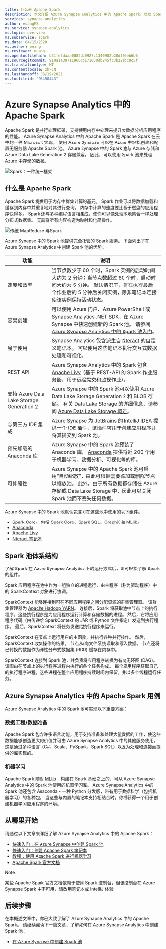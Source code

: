 ```yaml
---
title: 什么是 Apache Spark
description: 本文介绍 Azure Synapse Analytics 中的 Apache Spark，以及 Spark 的不同使用方案。
services: synapse-analytics
author: euangMS
ms.service: synapse-analytics
ms.topic: overview
ms.subservice: spark
ms.date: 04/15/2020
ms.author: euang
ms.reviewer: euang
ms.openlocfilehash: b31fe5daaa0882dc0927c1340902b20df56eb6b6
ms.sourcegitcommit: 910a1a38711966cb171050db245fc3b22abc8c5f
ms.translationtype: HT
ms.contentlocale: zh-CN
ms.lasthandoff: 03/19/2021
ms.locfileid: "96450443"
---
```

# <a name="apache-spark-in-azure-synapse-analytics"></a>Azure Synapse Analytics 中的 Apache Spark

Apache Spark 是并行处理框架，支持使用内存中处理来提升大数据分析应用程序的性能。 Azure Synapse Analytics 中的 Apache Spark 是 Apache Spark 在云中的一种 Microsoft 实现。 使用 Azure Synapse 可以在 Azure 中轻松创建和配置无服务器 Apache Spark 池。 Azure Synapse 中的 Spark 池与 Azure 存储和 Azure Data Lake Generation 2 存储兼容。 因此，可以使用 Spark 池来处理 Azure 中存储的数据。

![Spark：一种统一框架](./media/apache-spark-overview/spark-overview.png)

## <a name="what-is-apache-spark"></a>什么是 Apache Spark

Apache Spark 提供用于内存中群集计算的基元。 Spark 作业可以将数据加载和缓存到内存中并重复地对其进行查询。 内存中计算的速度要比基于磁盘的应用程序快得多。 Spark 还与多种编程语言相集成，使你可以像处理本地集合一样处理分布式数据集。 无需将所有内容构造为映射和化简操作。

![传统 MapReduce 与Spark](./media/apache-spark-overview/map-reduce-vs-spark.png)

Azure Synapse 中的 Spark 池提供完全托管的 Spark 服务。 下面列出了在 Azure Synapse Analytics 中创建 Spark 池的优势。

| 功能 | 说明 |
| --- | --- |
| 速度和效率 |当节点数少于 60 个时，Spark 实例的启动时间大约为 2 分钟；当节点数超过 60 个时，启动时间大约为 5 分钟。 默认情况下，将在执行最后一个作业后的 5 分钟后关闭实例，除非笔记本连接使该实例保持活动状态。 |
| 容易创建 |可以使用 Azure 门户、Azure PowerShell 或 Synapse Analytics .NET SDK，在 Azure Synapse 中快速创建新的 Spark 池。 请参阅 [Azure Synapse Analytics 中的 Spark 池入门](../quickstart-create-apache-spark-pool-studio.md)。 |
| 易于使用 |Synapse Analytics 包含派生自 [Nteract](https://nteract.io/) 的自定义笔记本。 可以使用这些笔记本执行交互式数据处理和可视化。|
| REST API |Azure Synapse Analytics 中的 Spark 包含 [Apache Livy](https://github.com/cloudera/hue/tree/master/apps/spark/java#welcome-to-livy-the-rest-spark-server)（基于 REST-API 的 Spark 作业服务器，用于远程提交和监视作业）。 |
| 支持 Azure Data Lake Storage Generation 2| Azure Synapse 中的 Spark 池可以使用 Azure Data Lake Storage Generation 2 和 BLOB 存储。 有关 Data Lake Storage 的详细信息，请参阅 [Azure Data Lake Storage 概述](../../data-lake-store/data-lake-store-overview.md)。 |
| 与第三方 IDE 集成 | Azure Synapse 为 [JetBrains 的 IntelliJ IDEA](https://www.jetbrains.com/idea/) 提供一个 IDE 插件，该插件可用于创建应用程序并将其提交到 Spark 池。 |
| 预先加载的 Anaconda 库 |Azure Synapse 中的 Spark 池预装了 Anaconda 库。 [Anaconda](https://docs.continuum.io/anaconda/) 提供将近 200 个用于机器学习、数据分析、可视化等的库。 |
| 可伸缩性 | Azure Synapse 中的 Apache Spark 池可启用“自动缩放”，由此可根据需要添加或删除节点以缩放池。 此外，由于所有数据都存储在 Azure 存储或 Data Lake Storage 中，因此可以关闭 Spark 池而不丢失任何数据。 |

Azure Synapse 中的 Spark 池默认包含可在这些池中使用的以下组件。

- [Spark Core](https://spark.apache.org/docs/2.4.5/)。 包括 Spark Core、Spark SQL、GraphX 和 MLlib。
- [Anaconda](https://docs.continuum.io/anaconda/)
- [Apache Livy](https://github.com/cloudera/hue/tree/master/apps/spark/java#welcome-to-livy-the-rest-spark-server)
- [Nteract 笔记本](https://nteract.io/)

## <a name="spark-pool-architecture"></a>Spark 池体系结构

了解 Spark 在 Azure Synapse Analytics 上的运行方式后，即可轻松了解 Spark 的组件。

Spark 应用程序在池中作为一组独立的进程运行，由主程序（称为驱动程序）中的 SparkContext 对象进行协调。

SparkContext 能够连接到可在不同应用程序之间分配资源的群集管理器。 该群集管理器为 [Apache Hadoop YARN](https://hadoop.apache.org/docs/current/hadoop-yarn/hadoop-yarn-site/YARN.html)。 连接后，Spark 将获取池中节点上的执行程序，这些执行程序是为应用程序运行计算和存储数据的进程。 然后，它将应用程序代码（由传递给 SparkContext 的 JAR 或 Python 文件指定）发送到执行程序。 最后，SparkContext 将任务发送给执行程序来运行。

SparkContext 在节点上运行用户的主函数，并执行各种并行操作。 然后，SparkContext 收集操作的结果。 节点从/向文件系统读取和写入数据。 节点还将已转换的数据作为弹性分布式数据集 (RDD) 缓存在内存中。

SparkContext 连接到 Spark 池，并负责将应用程序转换为有向无环图 (DAG)。 该图由在节点上的执行程序进程内执行的各个任务构成。 每个应用程序获取自己的执行程序进程，这些进程在整个应用程序持续时间内保留，并以多个线程运行任务。

## <a name="apache-spark-in-azure-synapse-analytics-use-cases"></a>Azure Synapse Analytics 中的 Apache Spark 用例

Azure Synapse Analytics 中的 Spark 池可实现以下重要方案：

### <a name="data-engineeringdata-preparation"></a>数据工程/数据准备

Apache Spark 包含许多语言功能，用于支持准备和处理大量数据的工作，使这些数据能够创造更大的价值并可由 Azure Synapse Analytics 中的其他服务使用。 这是通过多种语言（C#、Scala、PySpark、Spark SQL）以及为处理和连接而提供的库实现的。

### <a name="machine-learning"></a>机器学习

Apache Spark 随附 [MLlib](https://spark.apache.org/mllib/) - 构建在 Spark 基础之上的、可从 Azure Synapse Analytics 中的 Spark 池使用的机器学习库。 Azure Synapse Analytics 中的 Spark 池还包含 Anaconda - 一种 Python 分发版，带有用于数据科学（包括机器学习）的各种包。 当这些与内置的笔记本支持相结合时，你将获得一个用于创建机器学习应用程序的环境。

## <a name="where-do-i-start"></a>从哪里开始

请通过以下文章来详细了解 Azure Synapse Analytics 中的 Apache Spark：

- [快速入门：在 Azure Synapse 中创建 Spark 池](../quickstart-create-apache-spark-pool-portal.md)
- [快速入门：创建 Apache Spark 笔记本](../quickstart-apache-spark-notebook.md)
- [教程：使用 Apache Spark 进行机器学习](./apache-spark-machine-learning-mllib-notebook.md)
- [Apache Spark 官方文档](https://spark.apache.org/docs/2.4.5/)

> [!NOTE]
> 某些 Apache Spark 官方文档依赖于使用 Spark 控制台，但该控制台在 Azure Synapse Spark 中不可用，请改用笔记本或 IntelliJ 体验

## <a name="next-steps"></a>后续步骤

在本概述文章中，你已大致了解了 Azure Synapse Analytics 中的 Apache Spark。 请继续阅读下一篇文章，了解如何在 Azure Synapse Analytics 中创建 Spark 池：

- [在 Azure Synapse 中创建 Spark 池](../quickstart-create-apache-spark-pool-portal.md)
